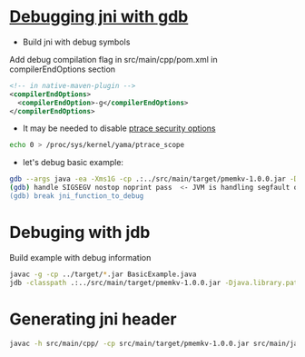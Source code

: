 # [Debugging jni with gdb](https://medium.com/@pirogov.alexey/gdb-debug-native-part-of-java-application-c-c-libraries-and-jdk-6593af3b4f3f)

* Build jni with debug symbols

Add debug compilation flag in src/main/cpp/pom.xml in compilerEndOptions section

```xml
<!-- in native-maven-plugin -->
<compilerEndOptions>
  <compilerEndOption>-g</compilerEndOptions>
</compilerEndOptions>
```

* It may be needed to disable [ptrace security options](https://www.kernel.org/doc/Documentation/security/Yama.txt)

```sh
echo 0 > /proc/sys/kernel/yama/ptrace_scope
```

* let's debug basic example:

```sh
gdb --args java -ea -Xms1G -cp .:../src/main/target/pmemkv-1.0.0.jar -Djava.library.path=../src/main/cpp/target MixedTypesExample
(gdb) handle SIGSEGV nostop noprint pass  <- JVM is handling segfault on it's own, so need to disable it in gdb
(gdb) break jni_function_to_debug
```

# Debuging with jdb

Build example with debug information

```sh
javac -g -cp ../target/*.jar BasicExample.java
jdb -classpath .:../src/main/target/pmemkv-1.0.0.jar -Djava.library.path=../src/main/cpp/target MixedTypesExample
```

# Generating jni header

```sh
javac -h src/main/cpp/ -cp src/main/target/pmemkv-1.0.0.jar src/main/java/io/pmem/pmemkv/Database.java
```

